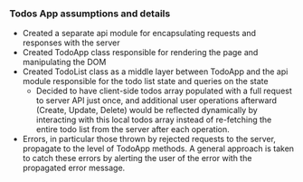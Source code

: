 ### Todos App assumptions and details
* Created a separate api module for encapsulating requests and responses with the server
* Created TodoApp class responsible for rendering the page and manipulating the DOM
* Created TodoList class as a middle layer between TodoApp and the api module 
  responsible for the todo list state and queries on the state
  * Decided to have client-side todos array populated with a full request to server API 
    just once, and additional user operations afterward (Create, Update, Delete) would
    be reflected dynamically by interacting with this local todos array instead of 
    re-fetching the entire todo list from the server after each operation.
* Errors, in particular those thrown by rejected requests to the server, propagate to the
  level of TodoApp methods. A general approach is taken to catch these errors by alerting
  the user of the error with the propagated error message.
